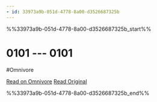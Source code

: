 ```yaml
---
- id: 33973a9b-051d-4778-8a00-d3526687325b
---
```


%%33973a9b-051d-4778-8a00-d3526687325b_start%%
# 0101 --- 0101
#Omnivore

[Read on Omnivore](https://omnivore.app/me/0101-0101-18b04d4cb2a)
[Read Original](https://cssanimation.rocks/css-animation-101)


%%33973a9b-051d-4778-8a00-d3526687325b_end%%